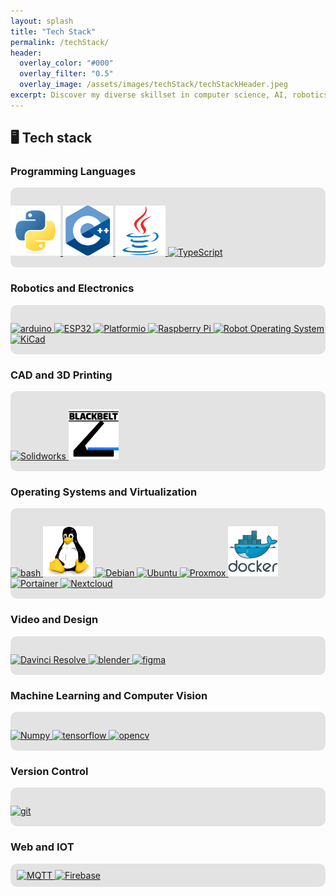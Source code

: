 ```yaml
---
layout: splash
title: "Tech Stack"
permalink: /techStack/
header:
  overlay_color: "#000"
  overlay_filter: "0.5"
  overlay_image: /assets/images/techStack/techStackHeader.jpeg
excerpt: Discover my diverse skillset in computer science, AI, robotics, mechanics, and electronics.
---
```


## 🖥️ Tech stack

### Programming Languages
<div style="background-color: rgba(0, 0, 0, 0.1); padding-top: 15px; padding-bottom: 2px; border-radius: 10px;">
<p align="left">
    <a href="https://www.python.org" target="_blank" rel="noreferrer">
        <img src="https://raw.githubusercontent.com/devicons/devicon/master/icons/python/python-original.svg" alt="python" width="80" height="80"/>
    </a>
    <a href="https://www.w3schools.com/cpp/" target="_blank" rel="noreferrer">
        <img src="https://raw.githubusercontent.com/devicons/devicon/master/icons/cplusplus/cplusplus-original.svg" alt="cplusplus" width="80" height="80"/>
    </a>
    <a href="https://www.java.com" target="_blank" rel="noreferrer">
        <img src="https://raw.githubusercontent.com/devicons/devicon/master/icons/java/java-original.svg" alt="java" width="80" height="80"/>
    </a>
    <a href="https://www.typescriptlang.org/" target="_blank" rel="noreferrer">
        <img src="https://www.vectorlogo.zone/logos/typescriptlang/typescriptlang-icon.svg" alt="TypeScript" width="80" height="80"/>
    </a>
</p>
</div>

### Robotics and Electronics
<div style="background-color: rgba(0, 0, 0, 0.1); padding-top: 15px; padding-bottom: 2px; border-radius: 10px;">
<p align="left">
    <a href="https://www.arduino.cc/" target="_blank" rel="noreferrer">
        <img src="https://cdn.worldvectorlogo.com/logos/arduino-1.svg" alt="arduino" width="80" height="80"/>
    </a>
    <a href="https://github.com/espressif" target="_blank" rel="noreferrer">
        <img src="https://avatars.githubusercontent.com/u/9460735?s=200&v=4" alt="ESP32" width="80" height="80"/>
    </a>
    <a href="https://github.com/platformio" target="_blank" rel="noreferrer">
        <img src="https://upload.wikimedia.org/wikipedia/commons/thumb/c/cd/PlatformIO_logo.svg/900px-PlatformIO_logo.svg.png?20220205132823" alt="Platformio" width="80" height="80"/>
    </a>
    <a href="https://www.raspberrypi.org/" target="_blank" rel="noreferrer">
        <img src="https://www.raspberrypi.org/pagekit-assets/media/images/4913a547895720ff30c1.svg" alt="Raspberry Pi" width="120" height="80"/>
    </a>
    <a href="https://docs.ros.org/en/humble/index.html" target="_blank" rel="noreferrer">
        <img src="https://www.ros.org/imgs/logo-white.png" alt="Robot Operating System" width="150" height="80"/>
    </a>
    <a href="https://www.kicad.org/" target="_blank" rel="noreferrer">
        <img src="https://upload.wikimedia.org/wikipedia/commons/5/59/KiCad-Logo.svg" alt="KiCad" width="120" height="80"/>
    </a>
</p>
</div>

### CAD and 3D Printing
<div style="background-color: rgba(0, 0, 0, 0.1); padding-top: 15px; padding-bottom: 2px; border-radius: 10px;">
<p align="left">
    <a href="https://www.solidworks.com/" target="_blank" rel="noreferrer">
        <img src="https://www.3ds.com/assets/3ds-navigation/Solidworks-logo_red.svg" alt="Solidworks" width="120" height="80"/>
    </a>
    <a href="https://github.com/Ultimaker/Cura" target="_blank" rel="noreferrer">
        <img src="https://github.com/Ultimaker/Cura/raw/main/resources/images/cura-icon.png" alt="Cura" width="80" height="80"/>
    </a>
</p>
</div>

### Operating Systems and Virtualization
<div style="background-color: rgba(0, 0, 0, 0.1); padding-top: 15px; padding-bottom: 2px; border-radius: 10px;">
<p align="left">
    <a href="https://www.gnu.org/software/bash/" target="_blank" rel="noreferrer">
        <img src="https://upload.wikimedia.org/wikipedia/commons/thumb/8/82/Gnu-bash-logo.svg/180px-Gnu-bash-logo.svg.png" alt="bash" width="100" height="80"/>
    </a>
    <a href="https://www.linux.org/" target="_blank" rel="noreferrer">
        <img src="https://raw.githubusercontent.com/devicons/devicon/master/icons/linux/linux-original.svg" alt="linux" width="80" height="80"/>
    </a>
    <a href="https://www.debian.org/" target="_blank" rel="noreferrer">
        <img src="https://www.debian.org/logos/openlogo-nd.svg" alt="Debian" width="80" height="80"/>
    </a>
    <a href="https://ubuntu.com/" target="_blank" rel="noreferrer">
        <img src="https://upload.wikimedia.org/wikipedia/commons/9/9e/UbuntuCoF.svg" alt="Ubuntu" width="80" height="80"/>
    </a>
    <a href="https://proxmox.com/en/" target="_blank" rel="noreferrer">
        <img src="https://proxmox.com/images/proxmox/logos/mediakit-proxmox-server-solutions-logos-dark.svg" alt="Proxmox" width="276" height="96"/>
    </a>
    <a href="https://www.docker.com/" target="_blank" rel="noreferrer">
        <img src="https://raw.githubusercontent.com/devicons/devicon/master/icons/docker/docker-original-wordmark.svg" alt="docker" width="80" height="80"/>
    </a>
    <a href="https://www.portainer.io/" target="_blank" rel="noreferrer">
        <img src="https://www.portainer.io/hubfs/portainer-logo-black.svg" alt="Portainer" width="120" height="96"/>
    </a>
    <a href="https://nextcloud.com/" target="_blank" rel="noreferrer">
        <img src="https://upload.wikimedia.org/wikipedia/commons/thumb/6/60/Nextcloud_Logo.svg/212px-Nextcloud_Logo.svg.png?20210301111141" alt="Nextcloud" width="68" height="96"/>
    </a>
</p>
</div>

### Video and Design
<div style="background-color: rgba(0, 0, 0, 0.1); padding-top: 15px; padding-bottom: 2px; border-radius: 10px;">
<p align="left">
    <a href="https://www.blackmagicdesign.com/products/davinciresolve" target="_blank" rel="noreferrer">
        <img src="https://upload.wikimedia.org/wikipedia/commons/9/90/DaVinci_Resolve_17_logo.svg" alt="Davinci Resolve" width="80" height="80"/>
    </a>
    <a href="https://www.blender.org/" target="_blank" rel="noreferrer">
        <img src="https://download.blender.org/branding/community/blender_community_badge_white.svg" alt="blender" width="80" height="80"/>
    </a>
    <a href="https://www.figma.com/" target="_blank" rel="noreferrer">
        <img src="https://www.vectorlogo.zone/logos/figma/figma-icon.svg" alt="figma" width="80" height="80"/>
    </a>
</p>
</div>

### Machine Learning and Computer Vision
<div style="background-color: rgba(0, 0, 0, 0.1); padding-top: 15px; padding-bottom: 2px; border-radius: 10px;">
<p align="left">
    <a href="https://numpy.org/" target="_blank" rel="noreferrer">
        <img src="https://numpy.org/images/logo.svg" alt="Numpy" width="80" height="80"/>
    </a>
    <a href="https://www.tensorflow.org" target="_blank" rel="noreferrer">
        <img src="https://www.vectorlogo.zone/logos/tensorflow/tensorflow-icon.svg" alt="tensorflow" width="80" height="80"/>
    </a>
    <a href="https://opencv.org/" target="_blank" rel="noreferrer">
        <img src="https://www.vectorlogo.zone/logos/opencv/opencv-icon.svg" alt="opencv" width="80" height="80"/>
    </a>
</p>
</div>

### Version Control
<div style="background-color: rgba(0, 0, 0, 0.1); padding-top: 15px; padding-bottom: 2px; border-radius: 10px;">
<p align="left">
    <a href="https://git-scm.com/" target="_blank" rel="noreferrer">
        <img src="https://www.vectorlogo.zone/logos/git-scm/git-scm-icon.svg" alt="git" width="80" height="80"/>
    </a>
</p>
</div>


### Web and IOT
<div style="background-color: rgba(0, 0, 0, 0.1); padding: 10px; border-radius: 10px;">
<a href="https://mqtt.org/" target="_blank" rel="noreferrer">
    <img src="https://mqtt.org/assets/img/mqtt-logo-transp.svg" alt="MQTT" width="100" height="80"/>
</a>
<a href="https://firebase.google.com/" target="_blank" rel="noreferrer">
    <img src="https://www.vectorlogo.zone/logos/firebase/firebase-icon.svg" alt="Firebase" width="80" height="80"/>
</a>
</div>
